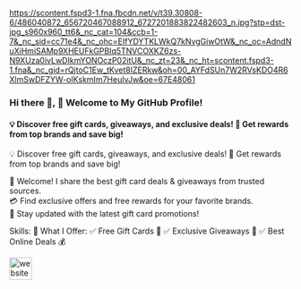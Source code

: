 https://scontent.fspd3-1.fna.fbcdn.net/v/t39.30808-6/486040872_656720467088912_6727201883822482603_n.jpg?stp=dst-jpg_s960x960_tt6&_nc_cat=104&ccb=1-7&_nc_sid=cc71e4&_nc_ohc=EIfYDYTKLWkQ7kNvgGiwOtW&_nc_oc=AdndNuXiHmiSAMp9XHEUFkGPBIq5TNVCOXKZ6zs-N9XUza0ivLwDIkmYONOczP02itU&_nc_zt=23&_nc_ht=scontent.fspd3-1.fna&_nc_gid=rQjtoC1Ew_tKvet8IZERkw&oh=00_AYFdSUn7W2RVsKDO4R6XlmSwDFZYW-olKskmIm7HeuIvJw&oe=67E48061
### Hi there 👋, 👋 Welcome to My GitHub Profile!
#### 💡 Discover free gift cards, giveaways, and exclusive deals!   🎯 Get rewards from top brands and save big!
💡 Discover free gift cards, giveaways, and exclusive deals!   🎯 Get rewards from top brands and save big!

🚀 Welcome! I share the best gift card deals & giveaways from trusted sources.  
💳 Find exclusive offers and free rewards for your favorite brands.  
📢 Stay updated with the latest gift card promotions!


Skills: 🎯 What I Offer:   ✅ Free Gift Cards 🎁   ✅ Exclusive Giveaways 🎊   ✅ Best Online Deals 💰




[<img src='https://cdn.jsdelivr.net/npm/simple-icons@3.0.1/icons/icloud.svg' alt='website' height='40'>](https://tg24shop.com/)  

